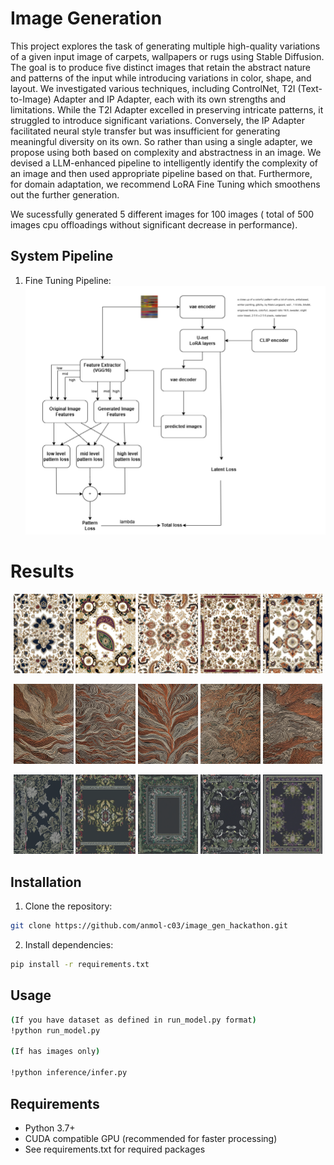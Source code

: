 # Image Generation 
This project explores the task of generating multiple high-quality variations of a given input image of carpets, wallpapers or rugs using Stable Diffusion. The goal is to produce five distinct images that retain the abstract nature and patterns of the input while introducing variations in color, shape, and layout. We investigated various techniques, including ControlNet, T2I (Text-to-Image) Adapter and IP Adapter, each with its own strengths and limitations. While the T2I Adapter excelled in preserving intricate patterns, it struggled to introduce significant variations. Conversely, the IP Adapter facilitated neural style transfer but was insufficient for generating meaningful diversity on its own. So rather than using a single adapter, we propose using both based on complexity and abstractness in an image. We devised a LLM-enhanced pipeline to intelligently identify the complexity of an image and then used appropriate pipeline based on that. Furthermore, for domain adaptation, we recommend LoRA Fine Tuning which smoothens out the further generation.

We sucessfully generated 5 different images for 100 images ( total of 500 images cpu offloadings without significant decrease in performance).

## System Pipeline
1. Fine Tuning Pipeline:
![FiT Pipeline](https://github.com/anmol-c03/image_gen_hackathon/blob/main/images/Latent_pixel_space_FiT.png)

<!-- <p align="center">
  <img src="https://github.com/anmol-c03/image_gen_hackathon/blob/main/images/Latent_pixel_space_FiT.png" width="48%" alt="latent+pixel space FiT Pipeline">

  <img src="https://github.com/anmol-c03/image_gen_hackathon/blob/main/images/inference_pipelines/run_model_final_pipeline.png" width="48%" alt="multi adapter pipeline Pipeline">
</p> -->


# Results


<p align="center">
  <img src="https://github.com/anmol-c03/image_gen_hackathon/blob/main/images/results/output_74/output_74a.png" width="19%" alt="First Image">
  <img src="https://github.com/anmol-c03/image_gen_hackathon/blob/main/images/results/output_74/output_74b.png" width="19%" alt="Second Image">
  <img src="https://github.com/anmol-c03/image_gen_hackathon/blob/main/images/results/output_74/output_74c.png" width="19%" alt="Third Image">
  <img src="https://github.com/anmol-c03/image_gen_hackathon/blob/main/images/results/output_74/output_74d.png" width="19%" alt="Fourth Image">
  <img src="https://github.com/anmol-c03/image_gen_hackathon/blob/main/images/results/output_74/output_74e.png" width="19%" alt="Fifth Image">
</p>

<p align="center">
  <img src="https://github.com/anmol-c03/image_gen_hackathon/blob/main/images/results/output_88/output_88a.png" width="19%" alt="First Image">
  <img src="https://github.com/anmol-c03/image_gen_hackathon/blob/main/images/results/output_88/output_88b.png" width="19%" alt="Second Image">
  <img src="https://github.com/anmol-c03/image_gen_hackathon/blob/main/images/results/output_88/output_88c.png" width="19%" alt="Third Image">
  <img src="https://github.com/anmol-c03/image_gen_hackathon/blob/main/images/results/output_88/output_88d.png" width="19%" alt="Fourth Image">
  <img src="https://github.com/anmol-c03/image_gen_hackathon/blob/main/images/results/output_88/output_88e.png" width="19%" alt="Fifth Image">
</p>

<p align="center">
  <img src="https://github.com/anmol-c03/image_gen_hackathon/blob/main/images/results/output_90/output_90a.png" width="19%" alt="First Image">
  <img src="https://github.com/anmol-c03/image_gen_hackathon/blob/main/images/results/output_90/output_90b.png" width="19%" alt="Second Image">
  <img src="https://github.com/anmol-c03/image_gen_hackathon/blob/main/images/results/output_90/output_90c.png" width="19%" alt="Third Image">
  <img src="https://github.com/anmol-c03/image_gen_hackathon/blob/main/images/results/output_90/output_90d.png" width="19%" alt="Fourth Image">
  <img src="https://github.com/anmol-c03/image_gen_hackathon/blob/main/images/results/output_90/output_90e.png" width="19%" alt="Fifth Image">
</p>




## Installation

1. Clone the repository:
```bash
git clone https://github.com/anmol-c03/image_gen_hackathon.git

```

2. Install dependencies:
```bash
pip install -r requirements.txt
```



## Usage

```bash
(If you have dataset as defined in run_model.py format)
!python run_model.py 

(If has images only)

!python inference/infer.py


```
<!-- 
## Project Structure

```bash
Structured_handwritten_data_extraction/                      # Project root
├── images/  
│   ├── original/
│   ├── resized/
│   └── extract_pdf/                 # Folder for images
├── model_doclayout/                 # Model-related files for layout processor
├── models/                          # Folder for storing YOLO model for text detection
|    |_bestline.pt                         
├── processors/
│   ├── __init__.py
│   ├── pdf_processor.py
│   ├── layout_processor.py
│   ├── text_processor.py
│   ├── text_recognition.py
│   └── correction_processor.py                      # Processing scripts
├── Table_extraction/                 # Table extraction module
│   ├── images/                       # Subfolder for table images
│   ├── __init__.py                   # Init file
│   ├── cell_coordinates.py           # Table cell detection script
│   ├── crop_table.py                 # Table cropping script
│   ├── main.py                       # Main script for table extraction
│   ├── ocr.py                        # OCR processing script
│   └── preprocess.py                 # Preprocessing script
├── txt/                              # Folder for extracted text files
│   ├── txt.1                         
│   ├── txt.2                         
│   ├── txt.3                         
├── utils/
│   ├── __init__.py
│   └── file_utils.py                          # Utility functions
├── .gitignore                        # Git ignore file
├── install.sh                        # Installation script
├── main_for_api.py                   # Main script for API integration
├── main.py                           # Main script
├── Readme.md                         # Project documentation
└── requirements.txt                   # Dependencies list
 -->


## Requirements

- Python 3.7+
- CUDA compatible GPU (recommended for faster processing)
- See requirements.txt  for required packages

